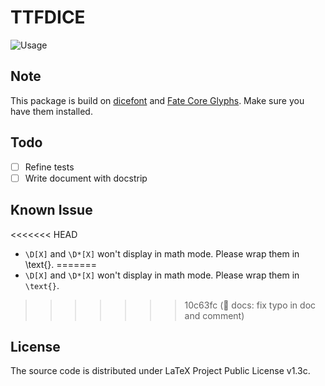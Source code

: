 # TTFDICE

![Usage](https://user-images.githubusercontent.com/76601050/143728601-4fdd547e-262f-47ec-9723-76bbebe7d40e.png)

## Note

This package is build on [dicefont](https://github.com/fponticelli/dicefont) and [Fate Core Glyphs](http://www.faterpg.com/wp-content/uploads/2013/06/Fate-Core-Font.ttf_.zip). Make sure you have them installed.

## Todo

- [ ] Refine tests
- [ ] Write document with docstrip

## Known Issue

<<<<<<< HEAD
- `\D[X]` and `\D*[X]` won't display in math mode. Please wrap them in \text{}.
=======
- `\D[X]` and `\D*[X]` won't display in math mode. Please wrap them in `\text{}`.
>>>>>>> 10c63fc (📃 docs: fix typo in doc and comment)

## License

The source code is distributed under LaTeX Project Public License v1.3c.
